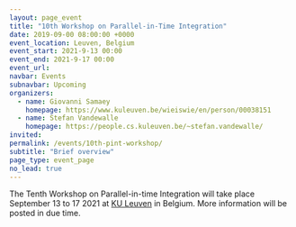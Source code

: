 ```yaml
---
layout: page_event
title: "10th Workshop on Parallel-in-Time Integration"
date: 2019-09-00 08:00:00 +0000
event_location: Leuven, Belgium
event_start: 2021-9-13 00:00
event_end: 2021-9-17 00:00
event_url: 
navbar: Events
subnavbar: Upcoming
organizers:
  - name: Giovanni Samaey
    homepage: https://www.kuleuven.be/wieiswie/en/person/00038151
  - name: Stefan Vandewalle
    homepage: https://people.cs.kuleuven.be/~stefan.vandewalle/
invited:
permalink: /events/10th-pint-workshop/
subtitle: "Brief overview"
page_type: event_page
no_lead: true
---
```


The Tenth Workshop on Parallel-in-time Integration will take place September 13 to 17 2021 at [KU Leuven](https://www.kuleuven.be/english/) in Belgium. More information will be posted in due time.

